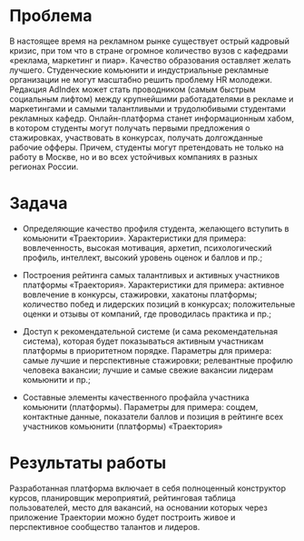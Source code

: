# Проблема
В настоящее время на рекламном рынке существует острый кадровый кризис, при том что в стране огромное количество вузов с кафедрами «реклама, маркетинг и пиар». Качество образования оставляет желать лучшего. Студенческие комьюнити и индустриальные рекламные организации не могут масштабно решить проблему HR молодежи. Редакция AdIndex может стать проводником (самым быстрым социальным лифтом) между крупнейшими работадателями в рекламе и маркетингами и самыми талантливыми и трудолюбивыми студентами рекламных кафедр. Онлайн-платформа станет информационным хабом, в котором студенты могут получать первыми предложения о стажировках, участвовать в конкурсах, получать долгожданные рабочие офферы. Причем, студенты могут претендовать не только на работу в Москве, но и во всех устойчивых компаниях в разных регионах России. 

# Задача
- Определяющие качество профиля студента, желающего вступить в комьюнити «Траектории». Характеристики для примера: вовлеченность, высокая мотивация, архетип, психологический профиль, интеллект, высокий уровень оценок и баллов и пр.;

- Построения рейтинга самых талантливых и активных участников платформы «Траектория».  Характеристики для примера: активное вовлечение в конкурсы, стажировки, хакатоны платформы; количество побед и лидерских позиций в конкурсах; положительные оценки и отзывы от компаний, где проводилась практика и пр.;

- Доступ к рекомендательной системе (и сама рекомендательная система), которая будет показываться активным участникам платформы в приоритетном порядке. Параметры для примера: самые лучшие и перспективные стажировки; релевантные профилю человека вакансии; лучшие и самые свежие вакансии лидерам комьюнити и пр.;

- Составные элементы качественного профайла участника комьюнити (платформы). Параметры для примера: соцдем, контактные данные, показатели баллов и позиция в рейтинге всех участников комьюнити (платформы) «Траектория»

# Результаты работы
Разработанная платформа включает в себя полноценный конструктор курсов, планировщик мероприятий, рейтинговая таблица пользователей, место для вакансий, на основании которых через приложение Траектории можно будет построить живое и перспективное сообщество талантов и лидеров.
